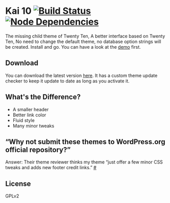 # Kai 10 [![Build Status](https://travis-ci.org/sparanoid/kai-10.png)](https://travis-ci.org/sparanoid/kai-10) [![Node Dependencies](https://david-dm.org/sparanoid/kai-10.png)](https://david-dm.org/sparanoid/kai-10)

The missing child theme of Twenty Ten, A better interface based on Twenty Ten, No need to change the default theme, no database option strings will be created. Install and go. You can have a look at the [demo][demo] first.

## Download

You can download the latest version [here][dl]. It has a custom theme update checker to keep it update to date as long as you activate it.

## What's the Difference?

- A smaller header
- Better link color
- Fluid style
- Many minor tweaks

## “Why not submit these themes to WordPress.org official repository?”

Answer: Their theme reviewer thinks my theme “just offer a few minor CSS tweaks and adds new footer credit links.” [#](http://themes.trac.wordpress.org/ticket/10728)

## License

GPLv2

[demo]: http://postholic.com/kai-10-demo/
[dl]: http://rsrc.sparanoid.com/download/kai-10.zip